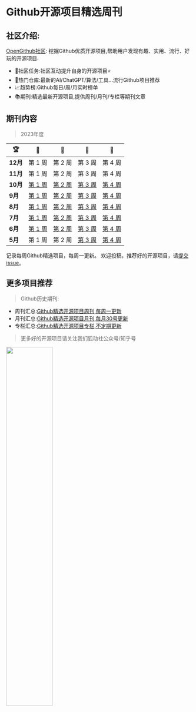 # Github开源项目精选周刊

## 社区介绍:

[OpenGithub社区](http://open.itc.cn/): 挖掘Github优质开源项目,帮助用户发现有趣、实用、流行、好玩的开源项目.

- 🤝社区任务:社区互动提升自身的开源项目⭐
- 🌋热门仓库:最新的AI/ChatGPT/算法/工具...流行Github项目推荐
- 📈趋势榜:Github每日/周/月实时榜单
- 📚期刊:精选最新开源项目,提供周刊/月刊/专栏等期刊文章

## 期刊内容

> 2023年度

| 🏆      | 🥇                           | 🥈                           | 🥉                           | 🏅                           |
|---------|------------------------------|------------------------------|------------------------------|------------------------------|
| **12月** | 第 1 周                        | 第 2 周                        | 第 3 周                        | 第 4 周                        |
| **11月** | 第 1 周                        | 第 2 周                        | 第 3 周                        | 第 4 周                        |
| **10月** | [第 1 周](docs/2023/10月第一周.md) | [第 2 周](docs/2023/10月第二周.md) | [第 3 周](docs/2023/10月第三周.md) | [第 4 周](docs/2023/10月第四周.md) |
| **9月**  | [第 1 周](docs/2023/9月第一周.md)  | [第 2 周](docs/2023/9月第二周.md)  | [第 3 周](docs/2023/9月第三周.md)  | [第 4 周](docs/2023/9月第四周.md)  |
| **8月**  | [第 1 周](docs/2023/8月第一周.md)  | [第 2 周](docs/2023/8月第二周.md)  | [第 3 周](docs/2023/8月第三周.md)  | [第 4 周](docs/2023/8月第四周.md)  |
| **7月**  | [第 1 周](docs/2023/7月第一周.md)  | [第 2 周](docs/2023/7月第二周.md)  | [第 3 周](docs/2023/7月第三周.md)  | [第 4 周](docs/2023/7月第四周.md)  |
| **6月**  | [第 1 周](docs/2023/6月第一周.md)  | [第 2 周](docs/2023/6月第二周.md)  | [第 3 周](docs/2023/6月第三周.md)  | [第 4 周](docs/2023/6月第四周.md)  |
| **5月**  | 第 1 周                        | 第 2 周                        | [第 3 周](docs/2023/5月第三周.md)  | [第 4 周](docs/2023/5月第四周.md)  |

记录每周Github精选项目，每周一更新。
欢迎投稿，推荐好的开源项目，请[提交 issue](https://github.com/OpenGithubs/weekly/issues)。

## 更多项目推荐

> Github历史期刊:

- 周刊汇总:[Github精选开源项目周刊,每周一更新](https://github.com/OpenGithubs/weekly)
- 月刊汇总:[Github精选开源项目月刊,每月30号更新](https://github.com/OpenGithubs/monthly)
- 专栏汇总:[Github精选开源项目专栏,不定期更新](https://github.com/OpenGithubs/selectedColumn)

> 更多好的开源项目请关注我们狐动社公众号/知乎号

<image src="http://photocdn.tv.sohu.com/img/q_mini/20230525/pic_org_ed11340c-cba7-4072-942a-69a9ec0bc251.png" style="width:50%">



